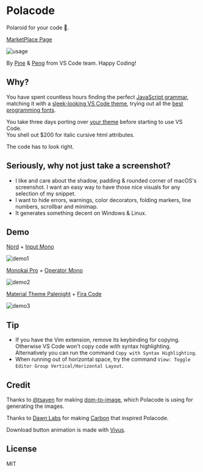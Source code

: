 # Polacode

Polaroid for your code 📸.

[MarketPlace Page](https://marketplace.visualstudio.com/items?itemName=pnp.polacode)

![usage](https://github.com/octref/polacode/raw/master/demo/usage.gif)

By [Pine](https://github.com/octref) & [Peng](https://github.com/rebornix) from VS Code team.
Happy Coding!

## Why?

You have spent countless hours finding the perfect [JavaScript grammar](https://marketplace.visualstudio.com/search?term=javascript%20grammar&target=VSCode&category=All%20categories&sortBy=Relevance), matching it with a [sleek-looking VS Code theme](https://marketplace.visualstudio.com/search?target=VSCode&category=Themes&sortBy=Downloads), trying out all the [best programming fonts](https://www.slant.co/topics/67/~best-programming-fonts).

You take three days porting over [your theme](https://github.com/wesbos/cobalt2-vscode) before starting to use VS Code.  
You shell out $200 for italic cursive html attributes.

The code has to look right.

## Seriously, why not just take a screenshot?

- I like and care about the shadow, padding & rounded corner of macOS's screenshot. I want an easy way to have those nice visuals for any selection of my snippet.
- I want to hide errors, warnings, color decorators, folding markers, line numbers, scrollbar and minimap.
- It generates something decent on Windows & Linux.

## Demo

[Nord](https://github.com/arcticicestudio/nord-visual-studio-code) + [Input Mono](http://input.fontbureau.com)

![demo1](https://raw.githubusercontent.com/octref/polacode/master/demo/1.png)

[Monokai Pro](https://marketplace.visualstudio.com/items?itemName=monokai.theme-monokai-pro-vscode) + [Operator Mono](https://www.typography.com/blog/introducing-operator)

![demo2](https://raw.githubusercontent.com/octref/polacode/master/demo/2.png)

[Material Theme Palenight](https://marketplace.visualstudio.com/items?itemName=Equinusocio.vsc-material-theme) + [Fira Code](https://github.com/tonsky/FiraCode)

![demo3](https://raw.githubusercontent.com/octref/polacode/master/demo/3.png)

## Tip

- If you have the Vim extension, remove its keybinding for copying. Otherwise VS Code won't copy code with syntax highlighting. Alternatively you can run the command `Copy with Syntax Highlighting`.
- When running out of horizontal space, try the command `View: Toggle Editor Group Vertical/Horizontal Layout`.

## Credit

Thanks to [@tsayen](https://github.com/tsayen) for making [dom-to-image](https://github.com/tsayen/dom-to-image), which Polacode is using for generating the images.

Thanks to [Dawn Labs](https://dawnlabs.io) for making [Carbon](https://carbon.now.sh) that inspired Polacode.

Download button animation is made with [Vivus](https://github.com/maxwellito/vivus).

## License

MIT